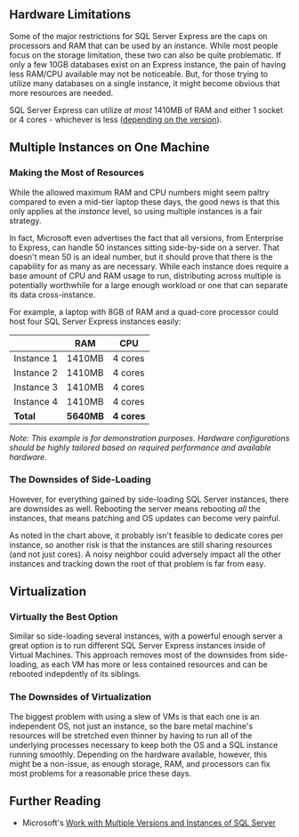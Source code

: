 

## Hardware Limitations

Some of the major restrictions for SQL Server Express are the caps
on processors and RAM that can be used by an instance. While most people
focus on the storage limitation, these two can also be quite problematic.
If only a few 10GB databases exist on an Express instance, the
pain of having less RAM/CPU available may not be noticeable. But, for those
trying to utilize many databases on a single instance, it might become
obvious that more resources are needed.

SQL Server Express can utilize *at most* 1410MB
of RAM and either 1 socket or 4 cores - whichever is less ([depending on
the version](http://expressdb.io/sql-server-express-feature-comparison/)).

## Multiple Instances on One Machine

### Making the Most of Resources
While the allowed maximum RAM and CPU numbers might
seem paltry compared to even a mid-tier laptop these days, the good news is that this
only applies at the *instance* level, so using multiple instances is a fair strategy.

In fact, Microsoft even advertises the fact that all versions, from Enterprise to
Express, can handle 50 instances sitting side-by-side on a server. That doesn't mean 50
is an ideal number, but it should prove that there is the capability for as many as are necessary. While each instance does require a base amount of CPU and RAM usage to run, distributing
across multiple is potentially worthwhile for a large enough workload or one that can separate
its data cross-instance.

For example, a laptop with 8GB of RAM and a quad-core processor
 could host four SQL Server Express instances easily:

| | RAM | CPU |
| - | - | - |
|Instance 1 | 1410MB | 4 cores
| Instance 2 | 1410MB | 4 cores
| Instance 3 | 1410MB | 4 cores
| Instance 4 | 1410MB | 4 cores
| **Total** | **5640MB** | **4 cores** |

*Note: This example is for demonstration purposes. Hardware configurations should be
highly tailored based on required performance and available hardware.*

### The Downsides of Side-Loading

However, for everything gained by side-loading SQL Server instances, there are downsides as well.
Rebooting the server means rebooting *all* the instances, that means patching and OS updates can become very painful.

As noted in the chart above, it probably isn't feasible to dedicate cores per instance, so another risk
is that the instances are still sharing resources (and not just cores). A noisy neighbor could adversely
impact all the other instances and tracking down the root of that problem is far from easy.

## Virtualization
### Virtually the Best Option
Similar so side-loading several instances, with a powerful enough server a great option is to run
different SQL Server Express instances inside of Virtual Machines. This approach removes most of the
downsides from side-loading, as each VM has more or less contained resources and can be rebooted indepdently
of its siblings.

### The Downsides of Virtualization

The biggest problem with using a slew of VMs is that each one is an independent OS, not just an instance,
so the bare metal machine's resources will be stretched even thinner by having to run all of the underlying
processes necessary to keep both the OS and a SQL instance running smoothly. Depending on the hardware available,
however, this might be a non-issue, as enough storage, RAM, and processors can fix most problems for a reasonable
price these days.

## Further Reading

* Microsoft's [Work with Multiple Versions and Instances of SQL Server](https://docs.microsoft.com/en-us/sql/sql-server/install/work-with-multiple-versions-and-instances-of-sql-server)

<br/>
<br/>
